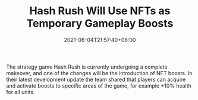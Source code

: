 ﻿---
title: "Hash Rush Will Use NFTs as Temporary Gameplay Boosts"
date: 2021-06-04T21:57:40+08:00
lastmod: 2021-06-04T16:45:40+08:00
draft: false
authors: ["April"]
description: "The strategy game Hash Rush is currently undergoing a complete makeover, and one of the changes will be the introduction of NFT boosts. In their latest development update the team shared that players can acquire and activate boosts to specific areas of the game, for example +10% health for all units."
featuredImage: "hash-rush-will-use-nfts-as-boosts.png"
tags: ["Virtual World","Play to Earn"]
categories: ["news"]
news: ["Virtual World"]
weight: 
lightgallery: true
pinned: false
recommend: false
recommend1: false
---

The strategy game Hash Rush is currently undergoing a complete makeover, and one of the changes will be the introduction of NFT boosts. In their latest development update the team shared that players can acquire and activate boosts to specific areas of the game, for example +10% health for all units.

<!--more-->

